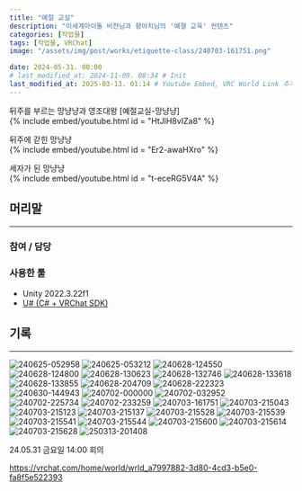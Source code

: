 ```yaml
---
title: "예절 교실"
description: "이세계아이돌 비챤님과 향아치님의 '예졀 교육' 컨텐츠"
categories: [작업물]
tags: [작업물, VRChat]
image: "/assets/img/post/works/etiquette-class/240703-161751.png"

date: 2024-05-31. 00:00
# last_modified_at: 2024-11-09. 08:34 # Init
last_modified_at: 2025-03-13. 01:14 # Youtube Embed, VRC World Link 추가
---
```


뒤주를 부르는 망냥냥과 영조대왕 [예절교실-망냥냥]  
{% include embed/youtube.html id = "HtJlH8vIZa8" %}

뒤주에 갇힌 망냥냥  
{% include embed/youtube.html id = "Er2-awaHXro" %}

세자가 된 망냥냥  
{% include embed/youtube.html id = "t-eceRG5V4A" %}

## 머리말

---

### 참여 / 담당

### 사용한 툴

- Unity 2022.3.22f1
- [U# (C# + VRChat SDK)](https://udonsharp.docs.vrchat.com/)

## 기록

---
![240625-052958](/assets/img/post/works/etiquette-class/240625-052958.png)
![240625-053212](/assets/img/post/works/etiquette-class/240625-053212.png)
![240628-124550](/assets/img/post/works/etiquette-class/240628-124550.png)
![240628-124800](/assets/img/post/works/etiquette-class/240628-124800.png)
![240628-130623](/assets/img/post/works/etiquette-class/240628-130623.png)
![240628-132746](/assets/img/post/works/etiquette-class/240628-132746.png)
![240628-133618](/assets/img/post/works/etiquette-class/240628-133618.png)
![240628-133855](/assets/img/post/works/etiquette-class/240628-133855.png)
![240628-204709](/assets/img/post/works/etiquette-class/240628-204709.png)
![240628-222323](/assets/img/post/works/etiquette-class/240628-222323.png)
![240630-144943](/assets/img/post/works/etiquette-class/240630-144943.png)
![240702-000000](/assets/img/post/works/etiquette-class/240702-000000.png)
![240702-032952](/assets/img/post/works/etiquette-class/240702-032952.png)
![240702-225734](/assets/img/post/works/etiquette-class/240702-225734.png)
![240702-233259](/assets/img/post/works/etiquette-class/240702-233259.png)
![240703-161751](/assets/img/post/works/etiquette-class/240703-161751.png)
![240703-215043](/assets/img/post/works/etiquette-class/240703-215043.png)
![240703-215123](/assets/img/post/works/etiquette-class/240703-215123.png)
![240703-215137](/assets/img/post/works/etiquette-class/240703-215137.png)
![240703-215528](/assets/img/post/works/etiquette-class/240703-215528.png)
![240703-215539](/assets/img/post/works/etiquette-class/240703-215539.png)
![240703-215541](/assets/img/post/works/etiquette-class/240703-215541.png)
![240703-215544](/assets/img/post/works/etiquette-class/240703-215544.png)
![240703-215600](/assets/img/post/works/etiquette-class/240703-215600.png)
![240703-215614](/assets/img/post/works/etiquette-class/240703-215614.png)
![240703-215628](/assets/img/post/works/etiquette-class/240703-215628.png)
![250313-201408](/assets/img/post/works/etiquette-class/250313-201408.png)

24.05.31 금요일 14:00 회의  

<https://vrchat.com/home/world/wrld_a7997882-3d80-4cd3-b5e0-fa8f5e522393>  
